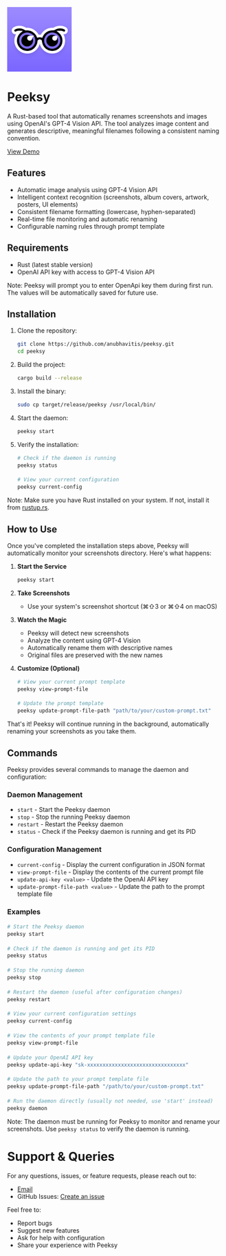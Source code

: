 <img src="assets/OP 1.svg" width="150" height="150" alt="Peeksy Logo" />

# Peeksy

A Rust-based tool that automatically renames screenshots and images using OpenAI's GPT-4 Vision API. The tool analyzes image content and generates descriptive, meaningful filenames following a consistent naming convention.

[View Demo](https://x.com/anubhavitis/status/1922303569639702976)

## Features

- Automatic image analysis using GPT-4 Vision API
- Intelligent context recognition (screenshots, album covers, artwork, posters, UI elements)
- Consistent filename formatting (lowercase, hyphen-separated)
- Real-time file monitoring and automatic renaming
- Configurable naming rules through prompt template


## Requirements

- Rust (latest stable version)
- OpenAI API key with access to GPT-4 Vision API

Note: Peeksy will prompt you to enter OpenApi key them during first run. The values will be automatically saved for future use.

## Installation

1. Clone the repository:
   ```bash
   git clone https://github.com/anubhavitis/peeksy.git
   cd peeksy
   ```

2. Build the project:
   ```bash
   cargo build --release
   ```

3. Install the binary:
   ```bash
   sudo cp target/release/peeksy /usr/local/bin/
   ```

4. Start the daemon:
   ```bash
   peeksy start
   ```

5. Verify the installation:
   ```bash
   # Check if the daemon is running
   peeksy status

   # View your current configuration
   peeksy current-config
   ```

Note: Make sure you have Rust installed on your system. If not, install it from [rustup.rs](https://rustup.rs/).

## How to Use

Once you've completed the installation steps above, Peeksy will automatically monitor your screenshots directory. Here's what happens:

1. **Start the Service**
   ```bash
   peeksy start
   ```

2. **Take Screenshots**
   - Use your system's screenshot shortcut (⌘⇧3 or ⌘⇧4 on macOS)

3. **Watch the Magic**
   - Peeksy will detect new screenshots
   - Analyze the content using GPT-4 Vision
   - Automatically rename them with descriptive names
   - Original files are preserved with the new names

4. **Customize (Optional)**
   ```bash
   # View your current prompt template
   peeksy view-prompt-file

   # Update the prompt template
   peeksy update-prompt-file-path "path/to/your/custom-prompt.txt"
   ```

That's it! Peeksy will continue running in the background, automatically renaming your screenshots as you take them.

## Commands

Peeksy provides several commands to manage the daemon and configuration:

### Daemon Management
- `start` - Start the Peeksy daemon
- `stop` - Stop the running Peeksy daemon
- `restart` - Restart the Peeksy daemon
- `status` - Check if the Peeksy daemon is running and get its PID

### Configuration Management
- `current-config` - Display the current configuration in JSON format
- `view-prompt-file` - Display the contents of the current prompt file
- `update-api-key <value>` - Update the OpenAI API key
- `update-prompt-file-path <value>` - Update the path to the prompt template file

### Examples
```bash
# Start the Peeksy daemon
peeksy start

# Check if the daemon is running and get its PID
peeksy status

# Stop the running daemon
peeksy stop

# Restart the daemon (useful after configuration changes)
peeksy restart

# View your current configuration settings
peeksy current-config

# View the contents of your prompt template file
peeksy view-prompt-file

# Update your OpenAI API key
peeksy update-api-key "sk-xxxxxxxxxxxxxxxxxxxxxxxxxxxxxxxx"

# Update the path to your prompt template file
peeksy update-prompt-file-path "/path/to/your/custom-prompt.txt"

# Run the daemon directly (usually not needed, use 'start' instead)
peeksy daemon
```

Note: The daemon must be running for Peeksy to monitor and rename your screenshots. Use `peeksy status` to verify the daemon is running.

# Support & Queries

For any questions, issues, or feature requests, please reach out to:
- [Email](mailto:ss.lfsgd@gmail.com)
- GitHub Issues: [Create an issue](https://github.com/anubhavitis/peeksy/issues)

Feel free to:
- Report bugs
- Suggest new features
- Ask for help with configuration
- Share your experience with Peeksy
   